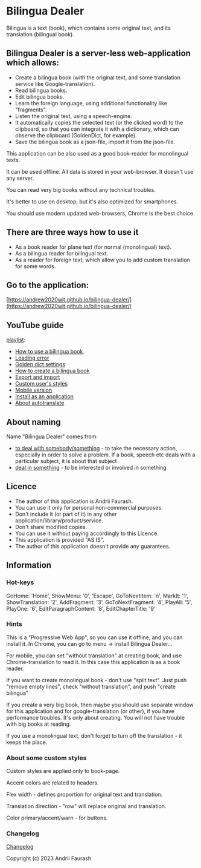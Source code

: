 # Bilingua Dealer

Bilingua is a text (book), which contains some original text, and its translation (bilingual book).

## Bilingua Dealer is a server-less web-application which allows:

- Create a bilingua book (with the original text, and some translation service like Google-translation).
- Read bilingua books.
- Edit bilingua books.
- Learn the foreign language, using additional functionality like "fragments".
- Listen the original text, using a speech-engine.
- It automatically copies the selected text (or the clicked word) to the clipboard,
  so that you can integrate it with a dictionary, which can observe the clipboard (GoldenDict, for example).
- Save the bilingua book as a json-file, import it from the json-file.

This application can be also used as a good book-reader for monolingual texts.

It can be used offline. All data is stored in your web-browser. It doesn't use any server.

You can read very big books without any technical troubles.

It's better to use on desktop, but it's also optimized for smartphones.

You should use modern updated web-browsers, Chrome is the best choice.

## There are three ways how to use it

- As a book reader for plane text (for normal (monolingual) text).
- As a bilingua reader for bilingual text.
- As a reader for foreign text, which allow you to add custom translation for some words.

## Go to the application:

[https://andrew2020wit.github.io/bilingua-dealer/](https://andrew2020wit.github.io/bilingua-dealer/)

## YouTube guide

[playlist](https://www.youtube.com/playlist?list=PLZKEqtF-W8rp3MP9oktd7qgEwVhXAd90I):

- [How to use a bilingua book](https://www.youtube.com/watch?v=Tj2Bs4sRDwQ&list=PLZKEqtF-W8rp3MP9oktd7qgEwVhXAd90I).
- [Loading error](https://www.youtube.com/watch?v=YJMqfpegWgQ&list=PLZKEqtF-W8rp3MP9oktd7qgEwVhXAd90I)
- [Golden dict settings](https://www.youtube.com/watch?v=gDqUiRZoIxY&list=PLZKEqtF-W8rp3MP9oktd7qgEwVhXAd90I)
- [How to create a bilingua book](https://www.youtube.com/watch?v=4ECIpavVafE&list=PLZKEqtF-W8rp3MP9oktd7qgEwVhXAd90I)
- [Export and import](https://www.youtube.com/watch?v=gSKRDLunF6Q&list=PLZKEqtF-W8rp3MP9oktd7qgEwVhXAd90I)
- [Custom user's styles](https://www.youtube.com/watch?v=UjQtVb9FNeI&list=PLZKEqtF-W8rp3MP9oktd7qgEwVhXAd90I)
- [Mobile version](https://www.youtube.com/watch?v=Blfa2ksESuU&list=PLZKEqtF-W8rp3MP9oktd7qgEwVhXAd90I)
- [Install as an application](https://www.youtube.com/watch?v=WmC10MrHUCI&list=PLZKEqtF-W8rp3MP9oktd7qgEwVhXAd90I)
- [About autotranslate](https://www.youtube.com/watch?v=5EBS11hXVJ4&list=PLZKEqtF-W8rp3MP9oktd7qgEwVhXAd90I)

## About naming

Name "Bilingua Dealer" comes from:

- [to deal with somebody/something](https://www.ldoceonline.com/dictionary/deal-with) - to take the necessary action,
  especially in order to solve a problem. 
  If a book, speech etc deals with a particular subject, it is about that subject
- [deal in something](https://www.ldoceonline.com/dictionary/deal-in) - to be interested or involved in something


## Licence

- The author of this application is Andrii Faurash.
- You can use it only for personal non-commercial purposes.
- Don't include it (or part of it) in any other application/library/product/service.
- Don't share modified copies.
- You can use it without paying accordingly to this Licence.
- This application is provided "AS IS".
- The author of this application doesn't provide any guarantees.

## Information

### Hot-keys

GoHome: 'Home', ShowMenu: '0', 'Escape', GoToNextItem: 'n', MarkIt: '1',
ShowTranslation: '2', AddFragment: '3', GoToNextFragment: '4', PlayAll: '5', PlayOne: '6',
EditParagraphContent: '8', EditChapterTitle: '9'

### Hints

This is a "Progressive Web App", so you can use it offline, and you can install it.
In Chrome, you can go to menu -> install Bilingua Dealer...

For mobile, you can set "without translation" at creating book, and use Chrome-translation to read it.
In this case this application is as a book reader.

If you want to create monolingual book - don't use "split text".
Just push "remove empty lines", check "without translation", and push "create bilingua"

If you create a very big book, 
then maybe you should use separate window for this application and for google-translation (or other),
if you have performance troubles.
It's only about creating. You will not have trouble with big books at reading.

If you use a monolingual text, don't forget to turn off the translation - it keeps the place. 

### About some custom styles

Custom styles are applied only to book-page.

Accent colors are related to headers.

Flex width - defines proportion for original text and translation.

Translation direction - "row" will replace original and translation.

Color primary/accent/warn - for buttons.

### Changelog

[Changelog](https://github.com/andrew2020wit/bilingua-dealer/blob/master/changelog.md)

Copyright (c) 2023 Andrii Faurash

